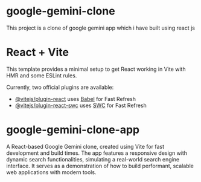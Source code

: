 # google-gemini-clone
This project is a clone of google gemini app which i have built using react js 
# React + Vite

This template provides a minimal setup to get React working in Vite with HMR and some ESLint rules.

Currently, two official plugins are available:

- [@vitejs/plugin-react](https://github.com/vitejs/vite-plugin-react/blob/main/packages/plugin-react/README.md) uses [Babel](https://babeljs.io/) for Fast Refresh
- [@vitejs/plugin-react-swc](https://github.com/vitejs/vite-plugin-react-swc) uses [SWC](https://swc.rs/) for Fast Refresh
# google-gemini-clone-app
A React-based Google Gemini clone, created using Vite for fast development and build times. The app features a responsive design with dynamic search functionalities, simulating a real-world search engine interface. It serves as a demonstration of how to build performant, scalable web applications with modern tools.
